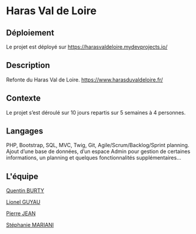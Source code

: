 # Haras Val de Loire

## Déploiement
Le projet est déployé sur https://harasvaldeloire.mydevprojects.io/

## Description

Refonte du Haras Val de Loire.
https://www.harasduvaldeloire.fr/

## Contexte
Le projet s’est déroulé sur 10 jours repartis sur 5 semaines à 4 personnes.

## Langages

PHP, Bootstrap, SQL, MVC, Twig, Git, Agile/Scrum/Backlog/Sprint planning.
Ajout d’une base de données, d’un espace Admin pour gestion de certaines informations,
un planning et quelques fonctionnalités supplémentaires...

## L'équipe 

[Quentin BURTY](https://github.com/Quentin-BURTY)

[Lionel GUYAU](https://github.com/Lionel-Guyau)

[Pierre JEAN](https://github.com/Pj-Touraille)

[Stéphanie MARIANI](https://github.com/stephaniem31)
